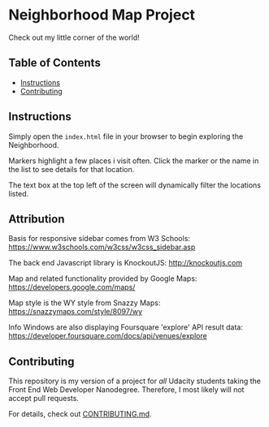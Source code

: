 # Neighborhood Map Project

Check out my little corner of the world!

## Table of Contents

* [Instructions](#instructions)
* [Contributing](#contributing)

## Instructions

Simply open the `index.html` file in your browser to begin exploring the Neighborhood.

Markers highlight a few places i visit often. Click the marker or the name in the list to see details for that location.

The text box at the top left of the screen will dynamically filter the locations listed.

## Attribution

Basis for responsive sidebar comes from W3 Schools: https://www.w3schools.com/w3css/w3css_sidebar.asp

The back end Javascript library is KnockoutJS: http://knockoutjs.com

Map and related functionality provided by Google Maps: https://developers.google.com/maps/

Map style is the WY style from Snazzy Maps: https://snazzymaps.com/style/8097/wy

Info Windows are also displaying Foursquare 'explore' API result data: https://developer.foursquare.com/docs/api/venues/explore

## Contributing

This repository is my version of a project for _all_ Udacity students taking the Front End Web Developer Nanodegree. Therefore, I most likely will not accept pull requests.

For details, check out [CONTRIBUTING.md](CONTRIBUTING.md).
